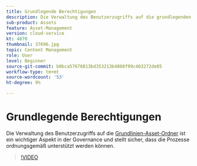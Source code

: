 ```yaml
---
title: Grundlegende Berechtigungen
description: Die Verwaltung des Benutzerzugriffs auf die grundlegenden Asset-Ordner ist ein wichtiger Aspekt in der Governance und stellt sicher, dass die Prozesse ordnungsgemäß unterstützt werden können.
sub-product: Assets
feature: Asset-Management
version: cloud-service
kt: 4870
thumbnail: 37696.jpg
topic: Content Management
role: User
level: Beginner
source-git-commit: b0bca57676813bd353213b4808f99c463272de85
workflow-type: tm+mt
source-wordcount: '53'
ht-degree: 9%

---
```



# Grundlegende Berechtigungen

Die Verwaltung des Benutzerzugriffs auf die [Grundlinien-Asset-Ordner](./baseline-folders.md) ist ein wichtiger Aspekt in der Governance und stellt sicher, dass die Prozesse ordnungsgemäß unterstützt werden können.

>[!VIDEO](https://video.tv.adobe.com/v/37696/?quality=12&learn=on&hidetitle=true)

